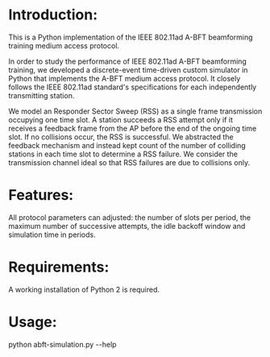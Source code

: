 # Introduction:
This is a Python implementation of the IEEE 802.11ad A-BFT beamforming training medium access protocol.

In order to study the performance of IEEE 802.11ad A-BFT beamforming training, 
we developed a discrete-event time-driven custom simulator in Python that implements the A-BFT medium access protocol.
It closely follows the IEEE 802.11ad standard's specifications for each independently transmitting station.

We model an Responder Sector Sweep (RSS) as a single frame transmission occupying one time slot. 
A station succeeds a RSS attempt only if it receives a feedback frame from the AP before the end of the ongoing time slot. 
If no collisions occur, the RSS is successful. 
We abstracted the feedback mechanism  and instead kept count of the number of colliding stations in each time slot to determine a RSS failure. 
We consider the transmission channel ideal so that RSS failures are due to collisions only.

# Features:
All protocol parameters can adjusted: the number of slots per period, the maximum number of successive attempts, the idle backoff window  and simulation time in periods.

# Requirements:
A working installation of Python 2 is required.

# Usage:
python abft-simulation.py --help
